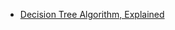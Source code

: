 
- [Decision Tree Algorithm, Explained](https://www.kdnuggets.com/2020/01/decision-tree-algorithm-explained.html)
